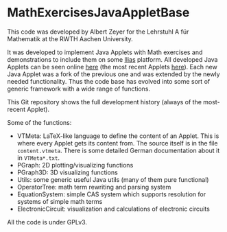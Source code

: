 MathExercisesJavaAppletBase
===========================

This code was developed by Albert Zeyer for the Lehrstuhl A für Mathematik at the RWTH Aachen University.

It was developed to implement Java Applets with Math exercises and demonstrations to include them on some [Ilias](http://www.ilias.de/) platform. All developed Java Applets can be seen online [here](http://www.matha.rwth-aachen.de/~ilias/jars/) (the most recent Applets [here](http://www.matha.rwth-aachen.de/~ilias/jars/Termumformungen%20in%20der%20Technik/Termumformungen%20in%20der%20Technik.html)). Each new Java Applet was a fork of the previous one and was extended by the newly needed functionality. Thus the code base has evolved into some sort of generic framework with a wide range of functions.

This Git repository shows the full development history (always of the most-recent Applet).

Some of the functions:

* VTMeta: LaTeX-like language to define the content of an Applet.
 This is where every Applet gets its content from. The source itself is in the file `content.vtmeta`. There is some detailed German documentation about it in `VTMeta*.txt`.
* PGraph: 2D plotting/visualizing functions
* PGraph3D: 3D visualizing functions
* Utils: some generic useful Java utils (many of them pure functional)
* OperatorTree: math term rewriting and parsing system
* EquationSystem: simple CAS system which supports resolution for systems of simple math terms
* ElectronicCircuit: visualization and calculations of electronic circuits

All the code is under GPLv3.
